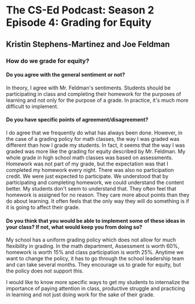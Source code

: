 # The CS-Ed Podcast: Season 2 Episode 4: Grading for Equity
## Kristin Stephens-Martinez and Joe Feldman
### How do we grade for equity?

#### Do you agree with the general sentiment or not?
In theory, I  agree with Mr. Feldman's sentiments. Students should be participating in class and completing their homework for the purposes of learning and not only for the purpose of a grade. In practice, it's much more difficult to implement.

#### Do you have specific points of agreement/disagreement?
I do agree that we frequently do what has always been done. However, in the case of a grading policy for math classes, the way I was graded was different than how I grade my students. In fact, it seems that the way I was graded was more like the grading for equity described by Mr. Feldman. My whole grade in high school math classes was based on assessments. Homework was not part of my grade, but the expectation was that I  completed my homework every night. There was also no participation credit. We were just expected to participate. We understood that by participating and completing homework, we could understand the content better. My students don't seem to understand that. They often feel that homework is assigned for no reason. They care more about points than they do about learning. It often feels that the only way they will do something is if it is going to affect their grade.


#### Do you think that you would be able to implement some of these ideas in your class? If not, what would keep you from doing so?

My school has a uniform grading policy which does not allow for much flexibility in grading. In the math department, Assessment is worth 60%, homework is worth 15% and class participation is worth 25%. Anytime we want to change the policy, it has to go through the school leadership team and can take several months.  They encourage us to grade for equity, but the policy does not support this.

I would like to know more specific ways to get my students to internalize the importance of paying attention in class, productive struggle and practicing in learning and not just doing work for the sake of their grade.
